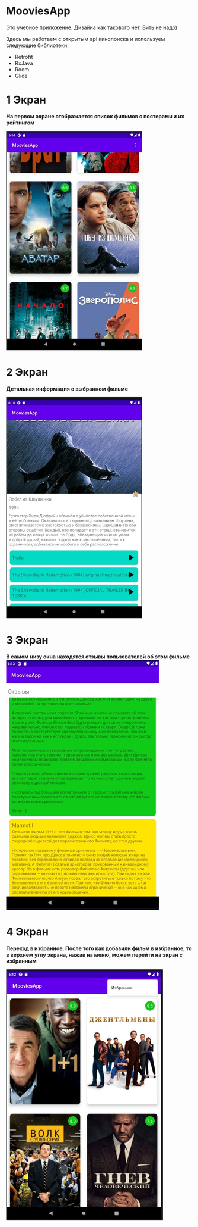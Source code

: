 # MooviesApp
Это учебное приложение. Дизайна как такового нет. Бить не надо)

Здесь мы работаем с открытым api кинопоиска и используем следующие библиотеки:
* Retrofit
* RxJava
* Room
* Glide

# 1 Экран 

__На первом экране отображается список фильмов с постерами и их рейтингом__

![Screenshot](https://github.com/Sominisadssadd/MooviesApp/blob/master/images_for_readme/5_image.jpg)

# 2 Экран
__Детальная информация о выбранном фильме__

![Screenshot](https://github.com/Sominisadssadd/MooviesApp/blob/master/images_for_readme/2_image.jpg)

# 3 Экран
__В самом низу окна находятся отзывы пользователей об этом фильме__
![Screenshot](https://github.com/Sominisadssadd/MooviesApp/blob/master/images_for_readme/4_image.jpg)

# 4 Экран 
__Переход в избранное. После того как добавили фильм в избранное, то в верхнем углу экрана, нажав на меню, можем перейти на экран с избранным__

![Screenshot](https://github.com/Sominisadssadd/MooviesApp/blob/master/images_for_readme/3_image.jpg)
